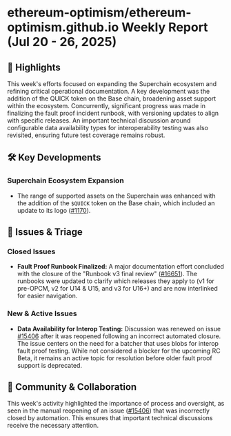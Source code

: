 # ethereum-optimism/ethereum-optimism.github.io Weekly Report (Jul 20 - 26, 2025)

## 🚀 Highlights
This week's efforts focused on expanding the Superchain ecosystem and refining critical operational documentation. A key development was the addition of the QUICK token on the Base chain, broadening asset support within the ecosystem. Concurrently, significant progress was made in finalizing the fault proof incident runbook, with versioning updates to align with specific releases. An important technical discussion around configurable data availability types for interoperability testing was also revisited, ensuring future test coverage remains robust.

## 🛠️ Key Developments
### Superchain Ecosystem Expansion
- The range of supported assets on the Superchain was enhanced with the addition of the `$QUICK` token on the Base chain, which included an update to its logo ([#1170](https://github.com/ethereum-optimism/ethereum-optimism.github.io/pull/1170)).

## 🐛 Issues & Triage
### Closed Issues
- **Fault Proof Runbook Finalized:** A major documentation effort concluded with the closure of the "Runbook v3 final review" ([#16651](https://github.com/ethereum-optimism/ethereum-optimism.github.io/issues/16651)). The runbooks were updated to clarify which releases they apply to (v1 for pre-OPCM, v2 for U14 & U15, and v3 for U16+) and are now interlinked for easier navigation.

### New & Active Issues
- **Data Availability for Interop Testing:** Discussion was renewed on issue [#15406](https://github.com/ethereum-optimism/ethereum-optimism.github.io/issues/15406) after it was reopened following an incorrect automated closure. The issue centers on the need for a batcher that uses blobs for interop fault proof testing. While not considered a blocker for the upcoming RC Beta, it remains an active topic for resolution before older fault proof support is deprecated.

## 💬 Community & Collaboration
This week's activity highlighted the importance of process and oversight, as seen in the manual reopening of an issue ([#15406](https://github.com/ethereum-optimism/ethereum-optimism.github.io/issues/15406)) that was incorrectly closed by automation. This ensures that important technical discussions receive the necessary attention.